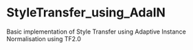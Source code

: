 # StyleTransfer_using_AdaIN
Basic implementation of Style Transfer using Adaptive Instance Normalisation using TF2.0
